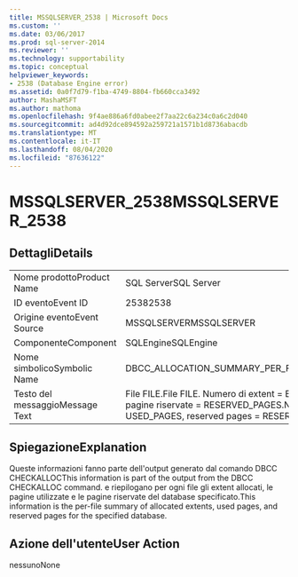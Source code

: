 ```yaml
---
title: MSSQLSERVER_2538 | Microsoft Docs
ms.custom: ''
ms.date: 03/06/2017
ms.prod: sql-server-2014
ms.reviewer: ''
ms.technology: supportability
ms.topic: conceptual
helpviewer_keywords:
- 2538 (Database Engine error)
ms.assetid: 0a0f7d79-f1ba-4749-8804-fb660cca3492
author: MashaMSFT
ms.author: mathoma
ms.openlocfilehash: 9f4ae886a6fd0abee2f7aa22c6a234c0a6c2d040
ms.sourcegitcommit: ad4d92dce894592a259721a1571b1d8736abacdb
ms.translationtype: MT
ms.contentlocale: it-IT
ms.lasthandoff: 08/04/2020
ms.locfileid: "87636122"
---
```

# <a name="mssqlserver_2538"></a><span data-ttu-id="dc7e3-102">MSSQLSERVER_2538</span><span class="sxs-lookup"><span data-stu-id="dc7e3-102">MSSQLSERVER_2538</span></span>
    
## <a name="details"></a><span data-ttu-id="dc7e3-103">Dettagli</span><span class="sxs-lookup"><span data-stu-id="dc7e3-103">Details</span></span>  
  
|||  
|-|-|  
|<span data-ttu-id="dc7e3-104">Nome prodotto</span><span class="sxs-lookup"><span data-stu-id="dc7e3-104">Product Name</span></span>|<span data-ttu-id="dc7e3-105">SQL Server</span><span class="sxs-lookup"><span data-stu-id="dc7e3-105">SQL Server</span></span>|  
|<span data-ttu-id="dc7e3-106">ID evento</span><span class="sxs-lookup"><span data-stu-id="dc7e3-106">Event ID</span></span>|<span data-ttu-id="dc7e3-107">2538</span><span class="sxs-lookup"><span data-stu-id="dc7e3-107">2538</span></span>|  
|<span data-ttu-id="dc7e3-108">Origine evento</span><span class="sxs-lookup"><span data-stu-id="dc7e3-108">Event Source</span></span>|<span data-ttu-id="dc7e3-109">MSSQLSERVER</span><span class="sxs-lookup"><span data-stu-id="dc7e3-109">MSSQLSERVER</span></span>|  
|<span data-ttu-id="dc7e3-110">Componente</span><span class="sxs-lookup"><span data-stu-id="dc7e3-110">Component</span></span>|<span data-ttu-id="dc7e3-111">SQLEngine</span><span class="sxs-lookup"><span data-stu-id="dc7e3-111">SQLEngine</span></span>|  
|<span data-ttu-id="dc7e3-112">Nome simbolico</span><span class="sxs-lookup"><span data-stu-id="dc7e3-112">Symbolic Name</span></span>|<span data-ttu-id="dc7e3-113">DBCC_ALLOCATION_SUMMARY_PER_FILE</span><span class="sxs-lookup"><span data-stu-id="dc7e3-113">DBCC_ALLOCATION_SUMMARY_PER_FILE</span></span>|  
|<span data-ttu-id="dc7e3-114">Testo del messaggio</span><span class="sxs-lookup"><span data-stu-id="dc7e3-114">Message Text</span></span>|<span data-ttu-id="dc7e3-115">File FILE.</span><span class="sxs-lookup"><span data-stu-id="dc7e3-115">File FILE.</span></span> <span data-ttu-id="dc7e3-116">Numero di extent = EXTENTS, pagine utilizzate = USED_PAGES e pagine riservate = RESERVED_PAGES.</span><span class="sxs-lookup"><span data-stu-id="dc7e3-116">Number of extents = EXTENTS, used pages = USED_PAGES, reserved pages = RESERVED_PAGES.</span></span>|  
  
## <a name="explanation"></a><span data-ttu-id="dc7e3-117">Spiegazione</span><span class="sxs-lookup"><span data-stu-id="dc7e3-117">Explanation</span></span>  
 <span data-ttu-id="dc7e3-118">Queste informazioni fanno parte dell'output generato dal comando DBCC CHECKALLOC</span><span class="sxs-lookup"><span data-stu-id="dc7e3-118">This information is part of the output from the DBCC CHECKALLOC command.</span></span> <span data-ttu-id="dc7e3-119">e riepilogano per ogni file gli extent allocati, le pagine utilizzate e le pagine riservate del database specificato.</span><span class="sxs-lookup"><span data-stu-id="dc7e3-119">This information is the per-file summary of allocated extents, used pages, and reserved pages for the specified database.</span></span>  
  
## <a name="user-action"></a><span data-ttu-id="dc7e3-120">Azione dell'utente</span><span class="sxs-lookup"><span data-stu-id="dc7e3-120">User Action</span></span>  
 <span data-ttu-id="dc7e3-121">nessuno</span><span class="sxs-lookup"><span data-stu-id="dc7e3-121">None</span></span>  
  
  
